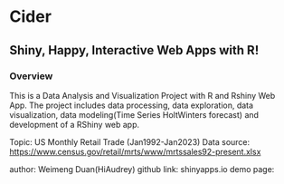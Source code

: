 # Cider
## Shiny, Happy, Interactive Web Apps with R!

### Overview
This is a Data Analysis and Visualization Project with R and Rshiny Web App.
The project includes data processing, data exploration, data visualization, data modeling(Time Series HoltWinters forecast) and development of a RShiny web app.

Topic: US Monthly Retail Trade (Jan1992-Jan2023) 
Data source: https://www.census.gov/retail/mrts/www/mrtssales92-present.xlsx

author: Weimeng Duan(HiAudrey)
github link: 
shinyapps.io demo page: 
